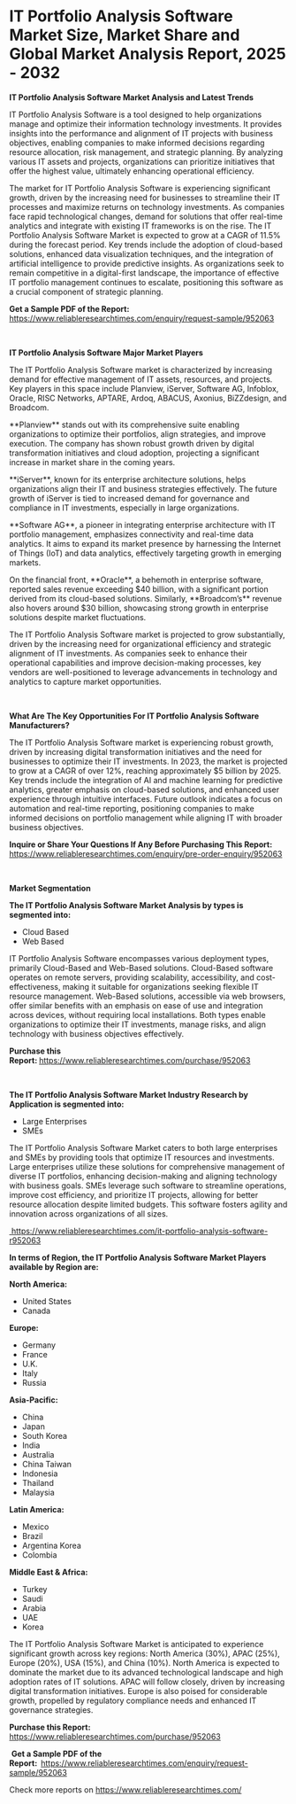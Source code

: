 <p><h1>IT Portfolio Analysis Software Market Size, Market Share and Global Market Analysis Report, 2025 - 2032</h1></p><p><strong>IT Portfolio Analysis Software Market Analysis and Latest Trends</strong></p>
<p><p>IT Portfolio Analysis Software is a tool designed to help organizations manage and optimize their information technology investments. It provides insights into the performance and alignment of IT projects with business objectives, enabling companies to make informed decisions regarding resource allocation, risk management, and strategic planning. By analyzing various IT assets and projects, organizations can prioritize initiatives that offer the highest value, ultimately enhancing operational efficiency.</p><p>The market for IT Portfolio Analysis Software is experiencing significant growth, driven by the increasing need for businesses to streamline their IT processes and maximize returns on technology investments. As companies face rapid technological changes, demand for solutions that offer real-time analytics and integrate with existing IT frameworks is on the rise. The IT Portfolio Analysis Software Market is expected to grow at a CAGR of 11.5% during the forecast period. Key trends include the adoption of cloud-based solutions, enhanced data visualization techniques, and the integration of artificial intelligence to provide predictive insights. As organizations seek to remain competitive in a digital-first landscape, the importance of effective IT portfolio management continues to escalate, positioning this software as a crucial component of strategic planning.</p></p>
<p><strong>Get a Sample PDF of the Report:&nbsp;</strong> <a href="https://www.reliableresearchtimes.com/enquiry/request-sample/952063?utm_campaign=3190&utm_medium=2&utm_source=Github&utm_content=ia&utm_term=06032025&utm_id=it-portfolio-analysis-software">https://www.reliableresearchtimes.com/enquiry/request-sample/952063</a></p>
<p>&nbsp;</p>
<p><strong>IT Portfolio Analysis Software Major Market Players</strong></p>
<p><p>The IT Portfolio Analysis Software market is characterized by increasing demand for effective management of IT assets, resources, and projects. Key players in this space include Planview, iServer, Software AG, Infoblox, Oracle, RISC Networks, APTARE, Ardoq, ABACUS, Axonius, BiZZdesign, and Broadcom. </p><p>**Planview** stands out with its comprehensive suite enabling organizations to optimize their portfolios, align strategies, and improve execution. The company has shown robust growth driven by digital transformation initiatives and cloud adoption, projecting a significant increase in market share in the coming years.</p><p>**iServer**, known for its enterprise architecture solutions, helps organizations align their IT and business strategies effectively. The future growth of iServer is tied to increased demand for governance and compliance in IT investments, especially in large organizations.</p><p>**Software AG**, a pioneer in integrating enterprise architecture with IT portfolio management, emphasizes connectivity and real-time data analytics. It aims to expand its market presence by harnessing the Internet of Things (IoT) and data analytics, effectively targeting growth in emerging markets.</p><p>On the financial front, **Oracle**, a behemoth in enterprise software, reported sales revenue exceeding $40 billion, with a significant portion derived from its cloud-based solutions. Similarly, **Broadcom’s** revenue also hovers around $30 billion, showcasing strong growth in enterprise solutions despite market fluctuations.</p><p>The IT Portfolio Analysis Software market is projected to grow substantially, driven by the increasing need for organizational efficiency and strategic alignment of IT investments. As companies seek to enhance their operational capabilities and improve decision-making processes, key vendors are well-positioned to leverage advancements in technology and analytics to capture market opportunities.</p></p>
<p>&nbsp;</p>
<p><strong>What Are The Key Opportunities For IT Portfolio Analysis Software Manufacturers?</strong></p>
<p><p>The IT Portfolio Analysis Software market is experiencing robust growth, driven by increasing digital transformation initiatives and the need for businesses to optimize their IT investments. In 2023, the market is projected to grow at a CAGR of over 12%, reaching approximately $5 billion by 2025. Key trends include the integration of AI and machine learning for predictive analytics, greater emphasis on cloud-based solutions, and enhanced user experience through intuitive interfaces. Future outlook indicates a focus on automation and real-time reporting, positioning companies to make informed decisions on portfolio management while aligning IT with broader business objectives.</p></p>
<p><strong>Inquire or Share Your Questions If Any Before Purchasing This Report:</strong> <a href="https://www.reliableresearchtimes.com/enquiry/pre-order-enquiry/952063?utm_campaign=3190&utm_medium=2&utm_source=Github&utm_content=ia&utm_term=06032025&utm_id=it-portfolio-analysis-software">https://www.reliableresearchtimes.com/enquiry/pre-order-enquiry/952063</a></p>
<p>&nbsp;</p>
<p><strong>Market Segmentation</strong></p>
<p><strong>The IT Portfolio Analysis Software Market Analysis by types is segmented into:</strong></p>
<p><ul><li>Cloud Based</li><li>Web Based</li></ul></p>
<p><p>IT Portfolio Analysis Software encompasses various deployment types, primarily Cloud-Based and Web-Based solutions. Cloud-Based software operates on remote servers, providing scalability, accessibility, and cost-effectiveness, making it suitable for organizations seeking flexible IT resource management. Web-Based solutions, accessible via web browsers, offer similar benefits with an emphasis on ease of use and integration across devices, without requiring local installations. Both types enable organizations to optimize their IT investments, manage risks, and align technology with business objectives effectively.</p></p>
<p><strong>Purchase this Report:&nbsp;</strong><a href="https://www.reliableresearchtimes.com/purchase/952063?utm_campaign=3190&utm_medium=2&utm_source=Github&utm_content=ia&utm_term=06032025&utm_id=it-portfolio-analysis-software">https://www.reliableresearchtimes.com/purchase/952063</a></p>
<p>&nbsp;</p>
<p><strong>The IT Portfolio Analysis Software Market Industry Research by Application is segmented into:</strong></p>
<p><ul><li>Large Enterprises</li><li>SMEs</li></ul></p>
<p><p>The IT Portfolio Analysis Software Market caters to both large enterprises and SMEs by providing tools that optimize IT resources and investments. Large enterprises utilize these solutions for comprehensive management of diverse IT portfolios, enhancing decision-making and aligning technology with business goals. SMEs leverage such software to streamline operations, improve cost efficiency, and prioritize IT projects, allowing for better resource allocation despite limited budgets. This software fosters agility and innovation across organizations of all sizes.</p></p>
<p><a href="https://www.reliableresearchtimes.com/it-portfolio-analysis-software-r952063?utm_campaign=3190&utm_medium=2&utm_source=Github&utm_content=ia&utm_term=06032025&utm_id=it-portfolio-analysis-software">&nbsp;https://www.reliableresearchtimes.com/it-portfolio-analysis-software-r952063</a></p>
<p><strong>In terms of Region, the IT Portfolio Analysis Software Market Players available by Region are:</strong></p>
<p>
    <p> <strong> North America: </strong>
        <ul>
            <li>United States</li>
            <li>Canada</li>
        </ul>
        </p> 
    <p> <strong> Europe: </strong>
        <ul>
            <li>Germany</li>
            <li>France</li>
            <li>U.K.</li>
            <li>Italy</li>
            <li>Russia</li>
        </ul>
        </p> 
    <p> <strong> Asia-Pacific: </strong>
        <ul>
            <li>China</li>
            <li>Japan</li>
            <li>South Korea</li>
            <li>India</li>
            <li>Australia</li>
            <li>China Taiwan</li>
            <li>Indonesia</li>
            <li>Thailand</li>
            <li>Malaysia</li>
        </ul>
        </p> 
    <p> <strong> Latin America: </strong>
        <ul>
            <li>Mexico</li>
            <li>Brazil</li>
            <li>Argentina Korea</li>
            <li>Colombia</li>
        </ul>
        </p> 
    <p> <strong> Middle East & Africa: </strong>
        <ul>
            <li>Turkey</li>
            <li>Saudi</li>
            <li>Arabia</li>
            <li>UAE</li>
            <li>Korea</li>
        </ul>
    </p>
    </p>
<p><p>The IT Portfolio Analysis Software Market is anticipated to experience significant growth across key regions: North America (30%), APAC (25%), Europe (20%), USA (15%), and China (10%). North America is expected to dominate the market due to its advanced technological landscape and high adoption rates of IT solutions. APAC will follow closely, driven by increasing digital transformation initiatives. Europe is also poised for considerable growth, propelled by regulatory compliance needs and enhanced IT governance strategies.</p></p>
<p><strong>Purchase this Report: </strong><a href="https://www.reliableresearchtimes.com/purchase/952063?utm_campaign=3190&utm_medium=2&utm_source=Github&utm_content=ia&utm_term=06032025&utm_id=it-portfolio-analysis-software">https://www.reliableresearchtimes.com/purchase/952063</a></p>
<p>&nbsp;<strong>Get a Sample PDF of the Report:&nbsp;&nbsp;</strong><a href="https://www.reliableresearchtimes.com/enquiry/request-sample/952063?utm_campaign=3190&utm_medium=2&utm_source=Github&utm_content=ia&utm_term=06032025&utm_id=it-portfolio-analysis-software">https://www.reliableresearchtimes.com/enquiry/request-sample/952063</a></p>
<p><strong></strong></p>
<p>Check more reports on <a href="https://www.reliableresearchtimes.com/?utm_campaign=3190&utm_medium=2&utm_source=Github&utm_content=ia&utm_term=06032025&utm_id=it-portfolio-analysis-software">https://www.reliableresearchtimes.com/</a></p>